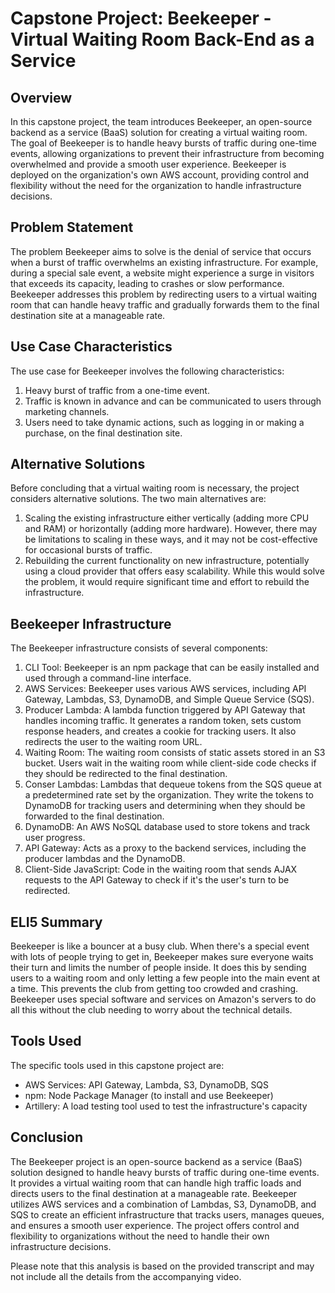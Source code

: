 # Capstone Project: Beekeeper - Virtual Waiting Room Back-End as a Service

## Overview
In this capstone project, the team introduces Beekeeper, an open-source backend as a service (BaaS) solution for creating a virtual waiting room. The goal of Beekeeper is to handle heavy bursts of traffic during one-time events, allowing organizations to prevent their infrastructure from becoming overwhelmed and provide a smooth user experience. Beekeeper is deployed on the organization's own AWS account, providing control and flexibility without the need for the organization to handle infrastructure decisions.

## Problem Statement
The problem Beekeeper aims to solve is the denial of service that occurs when a burst of traffic overwhelms an existing infrastructure. For example, during a special sale event, a website might experience a surge in visitors that exceeds its capacity, leading to crashes or slow performance. Beekeeper addresses this problem by redirecting users to a virtual waiting room that can handle heavy traffic and gradually forwards them to the final destination site at a manageable rate.

## Use Case Characteristics
The use case for Beekeeper involves the following characteristics:
1. Heavy burst of traffic from a one-time event.
2. Traffic is known in advance and can be communicated to users through marketing channels.
3. Users need to take dynamic actions, such as logging in or making a purchase, on the final destination site.

## Alternative Solutions
Before concluding that a virtual waiting room is necessary, the project considers alternative solutions. The two main alternatives are:
1. Scaling the existing infrastructure either vertically (adding more CPU and RAM) or horizontally (adding more hardware). However, there may be limitations to scaling in these ways, and it may not be cost-effective for occasional bursts of traffic.
2. Rebuilding the current functionality on new infrastructure, potentially using a cloud provider that offers easy scalability. While this would solve the problem, it would require significant time and effort to rebuild the infrastructure.

## Beekeeper Infrastructure
The Beekeeper infrastructure consists of several components:
1. CLI Tool: Beekeeper is an npm package that can be easily installed and used through a command-line interface.
2. AWS Services: Beekeeper uses various AWS services, including API Gateway, Lambdas, S3, DynamoDB, and Simple Queue Service (SQS).
3. Producer Lambda: A lambda function triggered by API Gateway that handles incoming traffic. It generates a random token, sets custom response headers, and creates a cookie for tracking users. It also redirects the user to the waiting room URL.
4. Waiting Room: The waiting room consists of static assets stored in an S3 bucket. Users wait in the waiting room while client-side code checks if they should be redirected to the final destination.
5. Conser Lambdas: Lambdas that dequeue tokens from the SQS queue at a predetermined rate set by the organization. They write the tokens to DynamoDB for tracking users and determining when they should be forwarded to the final destination.
6. DynamoDB: An AWS NoSQL database used to store tokens and track user progress.
7. API Gateway: Acts as a proxy to the backend services, including the producer lambdas and the DynamoDB.
8. Client-Side JavaScript: Code in the waiting room that sends AJAX requests to the API Gateway to check if it's the user's turn to be redirected.

## ELI5 Summary
Beekeeper is like a bouncer at a busy club. When there's a special event with lots of people trying to get in, Beekeeper makes sure everyone waits their turn and limits the number of people inside. It does this by sending users to a waiting room and only letting a few people into the main event at a time. This prevents the club from getting too crowded and crashing. Beekeeper uses special software and services on Amazon's servers to do all this without the club needing to worry about the technical details.

## Tools Used
The specific tools used in this capstone project are:
- AWS Services: API Gateway, Lambda, S3, DynamoDB, SQS
- npm: Node Package Manager (to install and use Beekeeper)
- Artillery: A load testing tool used to test the infrastructure's capacity

## Conclusion
The Beekeeper project is an open-source backend as a service (BaaS) solution designed to handle heavy bursts of traffic during one-time events. It provides a virtual waiting room that can handle high traffic loads and directs users to the final destination at a manageable rate. Beekeeper utilizes AWS services and a combination of Lambdas, S3, DynamoDB, and SQS to create an efficient infrastructure that tracks users, manages queues, and ensures a smooth user experience. The project offers control and flexibility to organizations without the need to handle their own infrastructure decisions.

Please note that this analysis is based on the provided transcript and may not include all the details from the accompanying video.